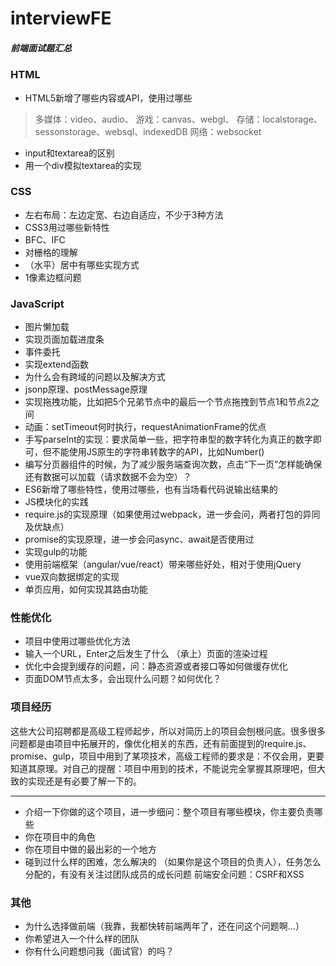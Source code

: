 # interviewFE
##### 前端面试题汇总

### HTML
- HTML5新增了哪些内容或API，使用过哪些
> 多媒体：video、audio、
游戏：canvas、webgl、
存储：localstorage、sessonstorage、websql、indexedDB
网络：websocket
- input和textarea的区别
- 用一个div模拟textarea的实现

### CSS
- 左右布局：左边定宽、右边自适应，不少于3种方法
- CSS3用过哪些新特性
- BFC、IFC
- 对栅格的理解
- （水平）居中有哪些实现方式
- 1像素边框问题

### JavaScript
- 图片懒加载
- 实现页面加载进度条
- 事件委托
- 实现extend函数
- 为什么会有跨域的问题以及解决方式
- jsonp原理、postMessage原理
- 实现拖拽功能，比如把5个兄弟节点中的最后一个节点拖拽到节点1和节点2之间
- 动画：setTimeout何时执行，requestAnimationFrame的优点
- 手写parseInt的实现：要求简单一些，把字符串型的数字转化为真正的数字即可，但不能使用JS原生的字符串转数字的API，比如Number()
- 编写分页器组件的时候，为了减少服务端查询次数，点击“下一页”怎样能确保还有数据可以加载（请求数据不会为空）？
- ES6新增了哪些特性，使用过哪些，也有当场看代码说输出结果的
- JS模块化的实践
- require.js的实现原理（如果使用过webpack，进一步会问，两者打包的异同及优缺点）
- promise的实现原理，进一步会问async、await是否使用过
- 实现gulp的功能
- 使用前端框架（angular/vue/react）带来哪些好处，相对于使用jQuery
- vue双向数据绑定的实现
- 单页应用，如何实现其路由功能


### 性能优化
- 项目中使用过哪些优化方法
- 输入一个URL，Enter之后发生了什么
（承上）页面的渲染过程
- 优化中会提到缓存的问题，问：静态资源或者接口等如何做缓存优化
- 页面DOM节点太多，会出现什么问题？如何优化？

### 项目经历

这些大公司招聘都是高级工程师起步，所以对简历上的项目会刨根问底。很多很多问题都是由项目中拓展开的，像优化相关的东西，还有前面提到的require.js、promise、gulp，项目中用到了某项技术，高级工程师的要求是：不仅会用，更要知道其原理。对自己的提醒：项目中用到的技术，不能说完全掌握其原理吧，但大致的实现还是有必要了解一下的。

---
- 介绍一下你做的这个项目，进一步细问：整个项目有哪些模块，你主要负责哪些
- 你在项目中的角色
- 你在项目中做的最出彩的一个地方
- 碰到过什么样的困难，怎么解决的
（如果你是这个项目的负责人），任务怎么分配的，有没有关注过团队成员的成长问题
前端安全问题：CSRF和XSS

### 其他
- 为什么选择做前端（我靠，我都快转前端两年了，还在问这个问题啊...）
- 你希望进入一个什么样的团队
- 你有什么问题想问我（面试官）的吗？
